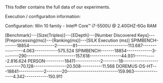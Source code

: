 This fodler contains the full data of our experiments.

Execution / configuraiton information:

Configuration: Win 10 family - Intel® Core™ i7-5500U @ 2.40GHZ-6Go RAM 

[Benchmark]---[Size(Triples)]---[EDepth]---[Number Discovered Keys]---[Preprocessing(ms)]---[Ranking(ms)]---[SILK Execution (ms)] 
SPIMBENCH-------18854-------------2--------81--------------------------113.687----------------4.063------------575.524 
SPIMBENCH-------18854-------------3--------290-------------------------157.618----------------44.931-----------2.816.624 
PERSON----------18411-------------2--------18--------------------------70.128-----------------20.508-----------11.568 
DOREMUS-DS-HT---18841-------------2--------20--------------------------159.963----------------4.342------------150.911 
